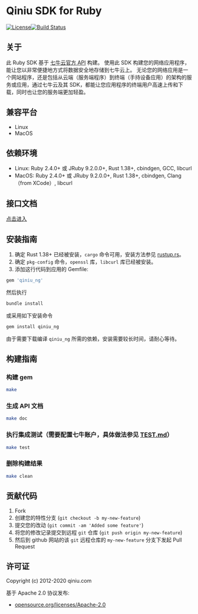 # Qiniu SDK for Ruby

[![License](https://img.shields.io/badge/license-Apache%202-blue)](https://github.com/bachue/rust-sdk/blob/master/LICENSE)[![Build Status](https://api.travis-ci.com/bachue/rust-sdk.svg?branch=master)](https://travis-ci.org/bachue/rust-sdk)

## 关于

此 Ruby SDK 基于 [七牛云官方 API](http://developer.qiniu.com/) 构建。
使用此 SDK 构建您的网络应用程序，能让您以非常便捷地方式将数据安全地存储到七牛云上。
无论您的网络应用是一个网站程序，还是包括从云端（服务端程序）到终端（手持设备应用）的架构的服务或应用，通过七牛云及其 SDK，都能让您应用程序的终端用户高速上传和下载，同时也让您的服务端更加轻盈。

## 兼容平台

- Linux
- MacOS

## 依赖环境

- Linux: Ruby 2.4.0+ 或 JRuby 9.2.0.0+, Rust 1.38+, cbindgen, GCC, libcurl
- MacOS: Ruby 2.4.0+ 或 JRuby 9.2.0.0+, Rust 1.38+, cbindgen, Clang（from XCode）, libcurl

## 接口文档

[点击进入](https://bachue.github.io/rust-sdk/doc/qiniu_ng_ruby/)

## 安装指南

1. 确定 Rust 1.38+ 已经被安装，`cargo` 命令可用，安装方法参见 [rustup.rs](https://rustup.rs/)。
2. 确定 `pkg-config` 命令，`openssl` 库，`libcurl` 库已经被安装。
3. 添加这行代码到应用的 Gemfile:

```ruby
gem 'qiniu_ng'
```

然后执行

```bash
bundle install
```

或采用如下安装命令

```bash
gem install qiniu_ng
```

由于需要下载编译 `qiniu_ng` 所需的依赖，安装需要较长时间，请耐心等待。

## 构建指南

### 构建 gem

```bash
make
```

### 生成 API 文档

```bash
make doc
```

### 执行集成测试（需要配置七牛账户，具体做法参见 [TEST.md](https://github.com/bachue/rust-sdk/blob/master/TEST.md)）

```bash
make test
```

### 删除构建结果

```bash
make clean
```

## 贡献代码

1. Fork
2. 创建您的特性分支 (`git checkout -b my-new-feature`)
3. 提交您的改动 (`git commit -am 'Added some feature'`)
4. 将您的修改记录提交到远程 `git` 仓库 (`git push origin my-new-feature`)
5. 然后到 github 网站的该 `git` 远程仓库的 `my-new-feature` 分支下发起 Pull Request

## 许可证

Copyright (c) 2012-2020 qiniu.com

基于 Apache 2.0 协议发布:

* [opensource.org/licenses/Apache-2.0](https://opensource.org/licenses/Apache-2.0)
